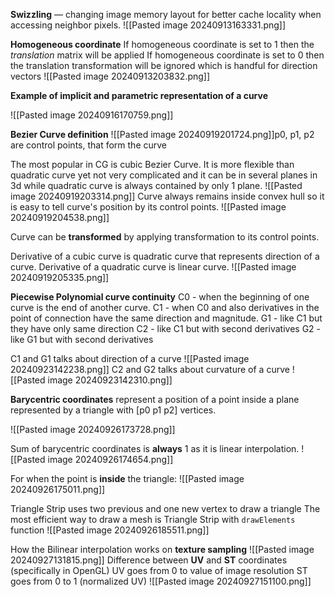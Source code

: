 **Swizzling** — changing image memory layout for better cache locality when accessing neighbor pixels.
![[Pasted image 20240913163331.png]]


**Homogeneous coordinate**
If homogeneous coordinate is set to 1 then the *translation* matrix will be applied
If homogeneous coordinate is set to 0 then the translation transformation will be ignored which is handful for direction vectors
![[Pasted image 20240913203832.png]]

**Example of implicit and parametric representation of a curve**

![[Pasted image 20240916170759.png]]

**Bezier Curve definition**
![[Pasted image 20240919201724.png]]p0, p1, p2 are control points, that form the curve

The most popular in CG is cubic Bezier Curve. It is more flexible than quadratic curve yet not very complicated and it can be in several planes in 3d while quadratic curve is always contained by only 1 plane.
![[Pasted image 20240919203314.png]]
Curve always remains inside convex hull so it is easy to tell curve's position by its control points.
![[Pasted image 20240919204538.png]]

Curve can be **transformed** by applying transformation to its control points.

Derivative of a cubic curve is quadratic curve that represents direction of a curve.
Derivative of a quadratic curve is linear curve.
![[Pasted image 20240919205335.png]]

**Piecewise Polynomial curve continuity**
C0 - when the beginning of one curve is the end of another curve.
C1 - when C0 and also derivatives in the point of connection have the same direction and magnitude.
G1 - like C1 but they have only same direction
C2 - like C1 but with second derivatives 
G2 - like G1 but with second derivatives

C1 and G1 talks about direction of a curve
![[Pasted image 20240923142238.png]]
C2 and G2 talks about curvature of a curve
![[Pasted image 20240923142310.png]]

**Barycentric coordinates** represent a position of a point inside a plane represented by a triangle with [p0 p1 p2] vertices.

![[Pasted image 20240926173728.png]]

Sum of barycentric coordinates is **always** 1 as it is linear interpolation.
![[Pasted image 20240926174654.png]]

For when the point is **inside** the triangle:
![[Pasted image 20240926175011.png]]

Triangle Strip uses two previous and one new vertex to draw a triangle
The most efficient way to draw a mesh is Triangle Strip with `drawElements` function
![[Pasted image 20240926185511.png]]

How the Bilinear interpolation works on **texture sampling**
![[Pasted image 20240927131815.png]]
Difference between **UV** and **ST** coordinates (specifically in OpenGL)
UV goes from 0 to value of image resolution
ST goes from 0 to 1 (normalized UV)
![[Pasted image 20240927151100.png]]
